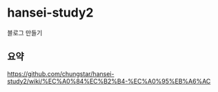 # hansei-study2
블로그 만들기
## 요약
https://github.com/chungstar/hansei-study2/wiki/%EC%A0%84%EC%B2%B4-%EC%A0%95%EB%A6%AC
